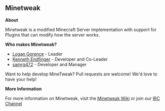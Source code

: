 Minetweak
---------
**About**

Minetweak is a modified Minecraft Server implementation with support for Plugins that can modify how the server works.

**Who makes Minetweak?**

- [Logan Gorence](https://github.com/logangorence/) - Leader
- [Kenneth Endfinger](https://github.com/kaendfinger/) - Developer and Co-Leader
- [samrg472](https://github.com/samrg472/) - Developer and Manager

Want to help develop MineTweak? Pull requests are welcome! We'd love to have your help!

**More Information**

For more information on Minetweak, visit the [Minetweak Wiki](http://wiki.minetweak.org/) or join our [IRC Channel](https://minetweak.atlassian.net/wiki/display/MINETWEAK/IRC+Channel)
